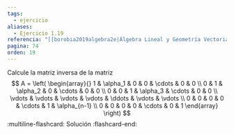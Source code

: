 ```yaml
---
tags:
  - ejercicio
aliases:
  - Ejercicio 1.19
referencia: "[[borobia2019algebra2e|Álgebra Lineal y Geometría Vectorial (2a ed)]]"
pagina: 74
orden: 19
---
```

Calcule la matriz inversa de la matriz
$$
A = \left(
\begin{array}{}
1      & \alpha_1 & 0 & 0 & \cdots & 0 & 0 \\
0      & 1        & \alpha_2 & 0 & \cdots & 0 & 0 \\
0      & 0        & 1 & \alpha_3 & \cdots & 0 & 0 \\
\vdots & \vdots & \vdots & \vdots & \ddots & \vdots & \vdots \\
0 & 0 & 0 & 0 & \cdots & 1 & \alpha_{n-1} \\
0 & 0 & 0 & 0 & \cdots & 0 & 1
\end{array}
\right)
$$
:multiline-flashcard:
Solución
:flashcard-end:
